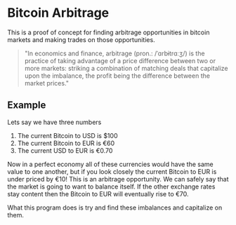 # Bitcoin Arbitrage

This is a proof of concept for finding arbitrage opportunities in bitcoin
markets and making trades on those opportunities.

> "In economics and finance, arbitrage (pron.: /ˈɑrbɨtrɑːʒ/) is the practice of
> taking advantage of a price difference between two or more markets: striking
> a combination of matching deals that capitalize upon the imbalance, the
> profit being the difference between the market prices."

Example
------

Lets say we have three numbers

1. The current Bitcoin to USD is $100
2. The current Bitcoin to EUR is €60
3. The current USD to EUR is €0.70

Now in a perfect economy all of these currencies would have the same value to
one another, but if you look closely the current Bitcoin to EUR is under priced
by €10!  This is an arbitrage opportunity.  We can safely say that the
market is going to want to balance itself. If the other exchange rates stay
content then the Bitcoin to EUR will eventually rise to €70.


What this program does is try and find these imbalances and capitalize on them.
